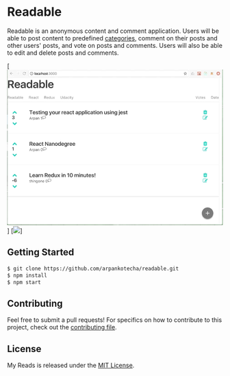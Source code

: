 # Readable

Readable is an anonymous content and comment application. Users will be able to post content to predefined [categories](src/server/categories.js), comment on their posts and other users' posts, and vote on posts and comments. Users will also be able to edit and delete posts and comments.

[![](.README/Readable1.gif)]
[![](.README/Readable2.gif)]

## Getting Started
```shell
$ git clone https://github.com/arpankotecha/readable.git
$ npm install
$ npm start
```

## Contributing
Feel free to submit a pull requests! For specifics on how to contribute to this project, check out the  [contributing file](CONTRIBUTING.md).

## License
My Reads is released under the [MIT License](LICENSE).
